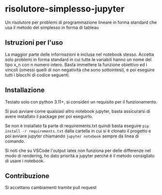 # risolutore-simplesso-jupyter
Un risolutore per problemi di programmazione lineare in forma standard che usa il metodo del simplesso in forma di tableau
## Istruzioni per l'uso
La maggior parte delle informazioni è inclusa nel notebook stesso. Accetta solo problemi in forma standard in cui tutte le variabili hanno un nome del tipo x_n con n numero intero. Basta immettere la funzione obiettivo ed i vincoli (omessi quelli di non negatività che sono sottointesi), e poi eseguire tutti i blocchi di codice seguenti.
## Installazione
Testato solo con python 3.11+, si consideri un requisito per il funzionamento.

Si può avviare come qualsiasi altro notebook jupyter, basta assicurarsi di avere installato il package per poi eseguirlo.

Se non è installato fa parte di requirements.txt quindi basta eseguire `pip install -r requirements.txt` dalla cartella in cui si è clonato il progetto e poi avviare jupyter chiamando `jupyter notebook` sempre da linea di comando.

Si noti che su VSCode l'output latex non funziona per delle differenze nel modo di rendering, ho dato priorità a jupyter perché è il metodo consigliato di usare i notebook.
## Contribuzione
Si accettano cambiamenti tramite pull request
